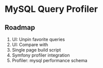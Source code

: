 # MySQL Query Profiler

## Roadmap

1. UI: Unpin favorite queries
2. UI: Compare with
3. Single page build script
4. Symfony profiler integration
5. Profiler: mysql performance schema